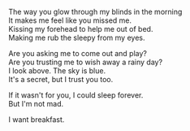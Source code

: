 The way you glow through my blinds in the morning<br>
It makes me feel like you missed me.<br>
Kissing my forehead to help me out of bed.<br>
Making me rub the sleepy from my eyes.<br>

Are you asking me to come out and play?<br>
Are you trusting me to wish away a rainy day?<br>
I look above. The sky is blue.<br>
It's a secret, but I trust you too.<br>

If it wasn't for you, I could sleep forever.<br>
But I'm not mad.<br>

I want breakfast.<br>

